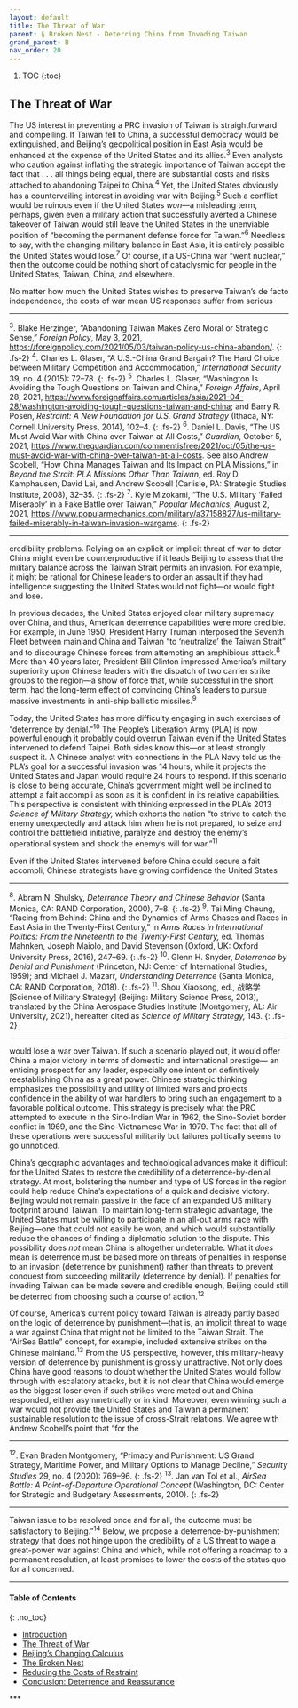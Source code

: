 ```yaml
---
layout: default
title: The Threat of War
parent: § Broken Nest - Deterring China from Invading Taiwan  
grand_parent: B 
nav_order: 20 
---
```

<style>
.dont-break-out {
  /* These are technically the same, but use both */
  overflow-wrap: break-word;
  word-wrap: break-word;

     -ms-word-break: break-all;
  /* This is the dangerous one in WebKit, as it breaks things wherever */
  word-break: break-all;
  /* Instead use this non-standard one: */
  word-break: break-word;
}

.youtube-container {
    position: relative;
    width: 100%;
    height: 0;
    padding-bottom: 56.25%;
}
.youtube-video {
    position: absolute;
    top: 0;
    left: 0;
    width: 100%;
    height: 100%;
}

</style>

<div class="dont-break-out" markdown="1">

1. TOC
{:toc}

## The Threat of War
The US interest in preventing a PRC invasion of Taiwan is straightforward and compelling. If Taiwan fell to China, a successful democracy would be extinguished, and Beijing’s geopolitical position in East Asia would be enhanced at the expense of the United States and its allies.<sup>3</sup> Even analysts who caution against inflating the strategic importance of Taiwan accept the fact that . . . all things being equal, there are substantial costs and risks attached to abandoning Taipei to China.<sup>4</sup> Yet, the United States obviously has a countervailing interest in avoiding war with Beijing.<sup>5</sup> Such a conflict would be ruinous even if the United States *won*—a misleading term, perhaps, given even a military action that successfully averted a Chinese takeover of Taiwan would still leave the United States in the unenviable position of “becoming the permanent defense force for Taiwan.”<sup>6</sup> Needless to say, with the changing military balance in East Asia, it is entirely possible the United States would lose.<sup>7</sup> Of course, if a US-China war “went nuclear,” then the outcome could be nothing short of cataclysmic for people in the United States, Taiwan, China, and elsewhere.

No matter how much the United States wishes to preserve Taiwan’s de facto independence, the costs of war mean US responses suffer from serious

***
<sup>3</sup>. Blake Herzinger, “Abandoning Taiwan Makes Zero Moral or Strategic Sense,” *Foreign Policy*, May 3, 2021, https://foreignpolicy.com/2021/05/03/taiwan-policy-us-china-abandon/. 
{: .fs-2}
<sup>4</sup>. Charles L. Glaser, “A U.S.-China Grand Bargain? The Hard Choice between Military Competition and Accommodation,” *International Security* 39, no. 4 (2015): 72–78. 
{: .fs-2}
<sup>5</sup>. Charles L. Glaser, “Washington Is Avoiding the Tough Questions on Taiwan and China,” *Foreign Affairs*, April 28, 2021, https://www.foreignaffairs.com/articles/asia/2021-04-28/washington-avoiding-tough-questions-taiwan-and-china; and Barry R. Posen, *Restraint: A New Foundation for U.S. Grand Strategy* (Ithaca, NY: Cornell University Press, 2014), 102–4. 
{: .fs-2}
<sup>6</sup>. Daniel L. Davis, “The US Must Avoid War with China over Taiwan at All Costs,” *Guardian*, October 5, 2021, https://www.theguardian.com/commentisfree/2021/oct/05/the-us-must-avoid-war-with-china-over-taiwan-at-all-costs. See also Andrew Scobell, “How China Manages Taiwan and Its Impact on PLA Missions,” in *Beyond the Strait: PLA Missions Other Than Taiwan*, ed. Roy D. Kamphausen, David Lai, and Andrew Scobell (Carlisle, PA: Strategic Studies Institute, 2008), 32–35. 
{: .fs-2}
<sup>7</sup>. Kyle Mizokami, “The U.S. Military ‘Failed Miserably’ in a Fake Battle over Taiwan,” *Popular Mechanics*, August 2, 2021, https://www.popularmechanics.com/military/a37158827/us-military-failed-miserably-in-taiwan-invasion-wargame.
{: .fs-2}
***

credibility problems. Relying on an explicit or implicit threat of war to deter China might even be counterproductive if it leads Beijing to assess that the military balance across the Taiwan Strait permits an invasion. For example, it might be rational for Chinese leaders to order an assault if they had intelligence suggesting the United States would not fight—or would fight and lose.

In previous decades, the United States enjoyed clear military supremacy over China, and thus, American deterrence capabilities were more credible. For example, in June 1950, President Harry Truman interposed the Seventh Fleet between mainland China and Taiwan “to ‘neutralize’ the Taiwan Strait” and to discourage Chinese forces from attempting an amphibious attack.<sup>8</sup> More than 40 years later, President Bill Clinton impressed America’s military superiority upon Chinese leaders with the dispatch of two carrier strike groups to the region—a show of force that, while successful in the short term, had the long-term effect of convincing China’s leaders to pursue massive investments in anti-ship ballistic missiles.<sup>9</sup>

Today, the United States has more difficulty engaging in such exercises of “deterrence by denial.”<sup>10</sup> The People’s Liberation Army (PLA) is now powerful enough it probably could overrun Taiwan even if the United States intervened to defend Taipei. Both sides know this—or at least strongly suspect it. A Chinese analyst with connections in the PLA Navy told us the PLA’s goal for a successful invasion was 14 hours, while it projects the United States and Japan would require 24 hours to respond. If this scenario is close to being accurate, China’s government might well be inclined to attempt a fait accompli as soon as it is confident in its relative capabilities. This perspective is consistent with thinking expressed in the PLA’s 2013 *Science of Military Strategy,* which exhorts the nation “to strive to catch the enemy unexpectedly and attack him when he is not prepared, to seize and control the battlefield initiative, paralyze and destroy the enemy’s operational system and shock the enemy’s will for war.”<sup>11</sup>

Even if the United States intervened before China could secure a fait accompli, Chinese strategists have growing confidence the United States

***
<sup>8</sup>. Abram N. Shulsky, *Deterrence Theory and Chinese Behavior* (Santa Monica, CA: RAND Corporation, 2000), 7–8. 
{: .fs-2}
<sup>9</sup>. Tai Ming Cheung, “Racing from Behind: China and the Dynamics of Arms Chases and Races in East Asia in the Twenty-First Century,” in *Arms Races in International Politics: From the Nineteenth to the Twenty-First Century,* ed. Thomas Mahnken, Joseph Maiolo, and David Stevenson (Oxford, UK: Oxford University Press, 2016), 247–69. 
{: .fs-2}
<sup>10</sup>. Glenn H. Snyder, *Deterrence by Denial and Punishment* (Princeton, NJ: Center of International Studies, 1959); and Michael J. Mazarr, *Understanding Deterrence* (Santa Monica, CA: RAND Corporation, 2018). 
{: .fs-2}
<sup>11</sup>. Shou Xiaosong, ed., 战略学 [Science of Military Strategy] (Beijing: Military Science Press, 2013), translated by the China Aerospace Studies Institute (Montgomery, AL: Air University, 2021), hereafter cited as *Science of Military Strategy,* 143.
{: .fs-2}
***

would lose a war over Taiwan. If such a scenario played out, it would offer China a major victory in terms of domestic and international prestige— an enticing prospect for any leader, especially one intent on definitively reestablishing China as a great power. Chinese strategic thinking emphasizes the possibility and utility of limited wars and projects confidence in the ability of war handlers to bring such an engagement to a favorable political outcome. This strategy is precisely what the PRC attempted to execute in the Sino-Indian War in 1962, the Sino-Soviet border conflict in 1969, and the Sino-Vietnamese War in 1979. The fact that all of these operations were successful militarily but failures politically seems to go unnoticed.

China’s geographic advantages and technological advances make it difficult for the United States to restore the credibility of a deterrence-by-denial strategy. At most, bolstering the number and type of US forces in the region could help reduce China’s expectations of a quick and decisive victory. Beijing would not remain passive in the face of an expanded US military footprint around Taiwan. To maintain long-term strategic advantage, the United States must be willing to participate in an all-out arms race with Beijing—one that could not easily be won, and which would substantially reduce the chances of finding a diplomatic solution to the dispute. This possibility does *not* mean China is altogether undeterrable. What it *does* mean is deterrence must be based more on threats of penalties in response to an invasion (deterrence by punishment) rather than threats to prevent conquest from succeeding militarily (deterrence by denial). If penalties for invading Taiwan can be made severe and credible enough, Beijing could still be deterred from choosing such a course of action.<sup>12</sup>

Of course, America’s current policy toward Taiwan is already partly based on the logic of deterrence by punishment—that is, an implicit threat to wage a war against China that might not be limited to the Taiwan Strait. The “AirSea Battle” concept, for example, included extensive strikes on the Chinese mainland.<sup>13</sup> From the US perspective, however, this military-heavy version of deterrence by punishment is grossly unattractive. Not only does China have good reasons to doubt whether the United States would follow through with escalatory attacks, but it is not clear that China would emerge as the biggest loser even if such strikes were meted out and China responded, either asymmetrically or in kind. Moreover, even winning such a war would not provide the United States and Taiwan a permanent sustainable resolution to the issue of cross-Strait relations. We agree with Andrew Scobell’s point that “for the

***
<sup>12</sup>. Evan Braden Montgomery, “Primacy and Punishment: US Grand Strategy, Maritime Power, and Military Options to Manage Decline,” *Security Studies* 29, no. 4 (2020): 769–96. 
{: .fs-2}
<sup>13</sup>. Jan van Tol et al., *AirSea Battle: A Point-of-Departure Operational Concept* (Washington, DC: Center for Strategic and Budgetary Assessments, 2010).
{: .fs-2}
***

Taiwan issue to be resolved once and for all, the outcome must be satisfactory to Beijing.”<sup>14</sup> Below, we propose a deterrence-by-punishment strategy that does not hinge upon the credibility of a US threat to wage a great-power war against China and which, while not offering a roadmap to a permanent resolution, at least promises to lower the costs of the status quo for all concerned.

***

#### Table of Contents
{: .no_toc}

<ul><li> <a href="/docs/B/Broken-Nest-Deterring-China-from-Invading-Taiwan-1/">
Introduction</a></li><li> <a href="/docs/B/Broken-Nest-Deterring-China-from-Invading-Taiwan-2/">
The Threat of War</a></li><li> <a href="/docs/B/Broken-Nest-Deterring-China-from-Invading-Taiwan-3/">
Beijing’s Changing Calculus</a></li><li> <a href="/docs/B/Broken-Nest-Deterring-China-from-Invading-Taiwan-4/">
The Broken Nest</a></li><li> <a href="/docs/B/Broken-Nest-Deterring-China-from-Invading-Taiwan-5/">
Reducing the Costs of Restraint</a></li><li> <a href="/docs/B/Broken-Nest-Deterring-China-from-Invading-Taiwan-6/">
Conclusion: Deterrence and Reassurance</a></li></ul>
***

</div>

